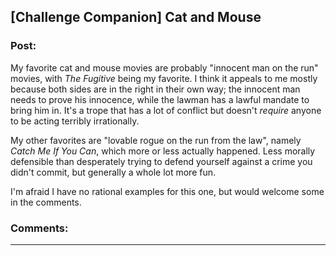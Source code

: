 ## [Challenge Companion] Cat and Mouse

### Post:

My favorite cat and mouse movies are probably "innocent man on the run" movies, with *The Fugitive* being my favorite. I think it appeals to me mostly because both sides are in the right in their own way; the innocent man needs to prove his innocence, while the lawman has a lawful mandate to bring him in. It's a trope that has a lot of conflict but doesn't *require* anyone to be acting terribly irrationally.

My other favorites are "lovable rogue on the run from the law", namely *Catch Me If You Can*, which more or less actually happened. Less morally defensible than desperately trying to defend yourself against a crime you didn't commit, but generally a whole lot more fun.

I'm afraid I have no rational examples for this one, but would welcome some in the comments.

### Comments:

---

